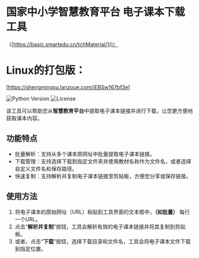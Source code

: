 # 国家中小学智慧教育平台 电子课本下载工具
（[https://basic.smartedu.cn/tchMaterial/]()）

# Linux的打包版：
[https://shengmingsu.lanzoue.com/iEBSw167bf3e]

![Python Version](https://img.shields.io/badge/Python-3.x-blue.svg)
![License](https://img.shields.io/badge/License-MIT-green.svg)

该工具可以帮助您从**智慧教育平台**中提取电子课本链接并进行下载，让您更方便地获取课本内容。

## 功能特点

- 批量解析：支持从多个课本原网址中批量提取电子课本链接。
- 下载管理：支持选择下载到指定文件夹并使用教材名称作为文件名，或者选择自定义文件名和保存路径。
- 快速复制：支持解析并复制电子课本链接至剪贴板，方便您分享或保存链接。

## 使用方法

1. 将电子课本的原始网址（URL）粘贴到工具界面的文本框中，**（如批量）** 每行一个URL。
2. 点击“**解析并复制**”按钮，工具会解析有效的电子课本链接并将其复制到剪贴板。
3. 或者，点击“**下载**”按钮，选择下载目录和文件名，工具会将电子课本文件下载到指定位置。
